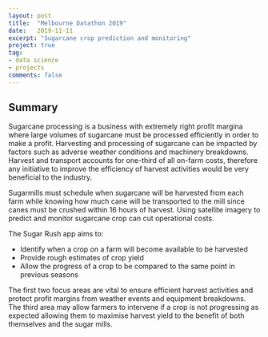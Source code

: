```yaml
---
layout: post
title:  "Melbourne Datathon 2019"
date:   2019-11-11
excerpt: "Sugarcane crop prediction and monitoring"
project: true
tag:
- data science 
- projects
comments: false 
---
```


## Summary
Sugarcane processing is a business with extremely right profit margina where large volumes of sugarcane must be processed efficiently in order to make a profit. Harvesting and processing of sugarcane can be impacted by factors such as adverse weather conditions and machinery breakdowns. Harvest and transport accounts for one-third of all on-farm costs, therefore any initiative to improve the efficiency of harvest activities would be very beneficial to the industry.

Sugarmills must schedule when sugarcane will be harvested from each farm while knowing how much cane will be transported to the mill since canes must be crushed within 16 hours of harvest. Using satellite imagery to predict and monitor sugarcane crop can cut operational costs.

The Sugar Rush app aims to:
* Identify when a crop on a farm will become available to be harvested
* Provide rough estimates of crop yield
* Allow the progress of a crop to be compared to the same point in previous seasons

The first two focus areas are vital to ensure efficient harvest activities and protect profit margins from weather events and equipment breakdowns. The third area may allow farmers to intervene if a crop is not progressing as expected allowing them to maximise harvest yield to the benefit of both themselves and the sugar mills.
